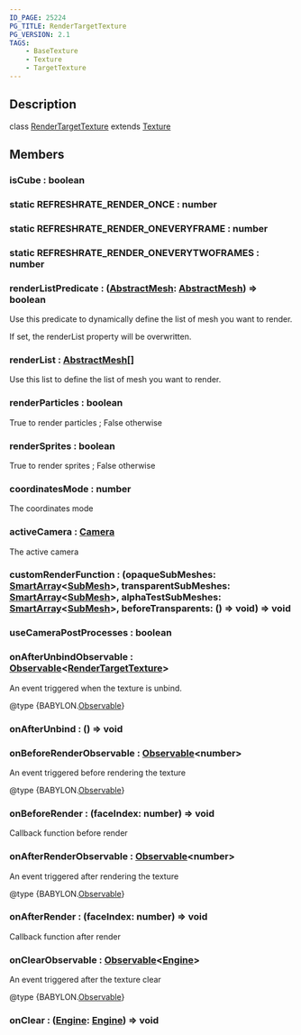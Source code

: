 ```yaml
---
ID_PAGE: 25224
PG_TITLE: RenderTargetTexture
PG_VERSION: 2.1
TAGS:
    - BaseTexture
    - Texture
    - TargetTexture
---
```

## Description

class [RenderTargetTexture](/classes/3.0/RenderTargetTexture) extends [Texture](/classes/3.0/Texture)



## Members

### isCube : boolean



### static REFRESHRATE_RENDER_ONCE : number



### static REFRESHRATE_RENDER_ONEVERYFRAME : number



### static REFRESHRATE_RENDER_ONEVERYTWOFRAMES : number



### renderListPredicate : ([AbstractMesh](/classes/3.0/AbstractMesh): [AbstractMesh](/classes/3.0/AbstractMesh)) =&gt; boolean

Use this predicate to dynamically define the list of mesh you want to render.

If set, the renderList property will be overwritten.

### renderList : [AbstractMesh](/classes/3.0/AbstractMesh)[]

Use this list to define the list of mesh you want to render.

### renderParticles : boolean

True to render particles ; False otherwise

### renderSprites : boolean

True to render sprites ; False otherwise

### coordinatesMode : number

The coordinates mode

### activeCamera : [Camera](/classes/3.0/Camera)

The active camera

### customRenderFunction : (opaqueSubMeshes: [SmartArray](/classes/3.0/SmartArray)&lt;[SubMesh](/classes/3.0/SubMesh)&gt;, transparentSubMeshes: [SmartArray](/classes/3.0/SmartArray)&lt;[SubMesh](/classes/3.0/SubMesh)&gt;, alphaTestSubMeshes: [SmartArray](/classes/3.0/SmartArray)&lt;[SubMesh](/classes/3.0/SubMesh)&gt;, beforeTransparents: () =&gt; void) =&gt; void



### useCameraPostProcesses : boolean



### onAfterUnbindObservable : [Observable](/classes/3.0/Observable)&lt;[RenderTargetTexture](/classes/3.0/RenderTargetTexture)&gt;

An event triggered when the texture is unbind.

@type {BABYLON.[Observable](/classes/3.0/Observable)}

### onAfterUnbind : () =&gt; void



### onBeforeRenderObservable : [Observable](/classes/3.0/Observable)&lt;number&gt;

An event triggered before rendering the texture

@type {BABYLON.[Observable](/classes/3.0/Observable)}

### onBeforeRender : (faceIndex: number) =&gt; void

Callback function before render

### onAfterRenderObservable : [Observable](/classes/3.0/Observable)&lt;number&gt;

An event triggered after rendering the texture

@type {BABYLON.[Observable](/classes/3.0/Observable)}

### onAfterRender : (faceIndex: number) =&gt; void

Callback function after render

### onClearObservable : [Observable](/classes/3.0/Observable)&lt;[Engine](/classes/3.0/Engine)&gt;

An event triggered after the texture clear

@type {BABYLON.[Observable](/classes/3.0/Observable)}

### onClear : ([Engine](/classes/3.0/Engine): [Engine](/classes/3.0/Engine)) =&gt; void



